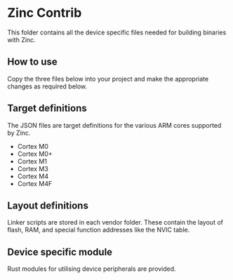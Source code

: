 Zinc Contrib
============

This folder contains all the device specific files needed for building
binaries with Zinc.

How to use
----------

Copy the three files below into your project and make the appropriate
changes as required below.

Target definitions
------------------

The JSON files are target definitions for the various ARM cores supported by
Zinc.

- Cortex M0
- Cortex M0+
- Cortex M1
- Cortex M3
- Cortex M4
- Cortex M4F

Layout definitions
------------------

Linker scripts are stored in each vendor folder. These contain the layout of
flash, RAM, and special function addresses like the NVIC table.

Device specific module
----------------------

Rust modules for utilising device peripherals are provided.
